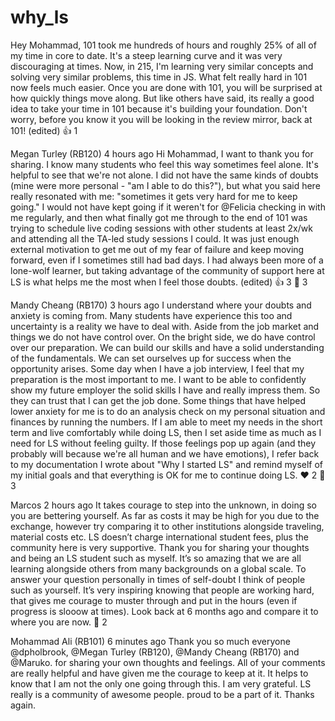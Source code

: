 # why_ls

Hey Mohammad, 101 took me hundreds of hours and roughly 25% of all of my time in core to date. It's a steep learning curve and it was very discouraging at times. Now, in 215, I'm learning very similar concepts and solving very similar problems, this time in JS. What felt really hard in 101 now feels much easier. Once you are done with 101, you will be surprised at how quickly things move along. But like others have said, its really a good idea to take your time in 101 because it's building your foundation. Don't worry, before you know it you will be looking in the review mirror, back at 101! (edited) 
:+1:
1


Megan Turley (RB120)  4 hours ago
Hi Mohammad, I want to thank you for sharing. I know many students who feel this way sometimes feel alone. It's helpful to see that we're not alone.
I did not have the same kinds of doubts (mine were more personal - "am I able to do this?"), but what you said here really resonated with me: "sometimes it gets very hard for me to keep going." I would not have kept going if it weren't for @Felicia checking in with me regularly, and then what finally got me through to the end of 101 was trying to schedule live coding sessions with other students at least 2x/wk and attending all the TA-led study sessions I could. It was just enough external motivation to get me out of my fear of failure and keep moving forward, even if I sometimes still had bad days. I had always been more of a lone-wolf learner, but taking advantage of the community of support here at LS is what helps me the most when I feel those doubts. (edited) 
:+1:
3
:100:
3


Mandy Cheang (RB170)  3 hours ago
I understand where your doubts and anxiety is coming from. Many students have experience this too and uncertainty is a reality we have to deal with.
Aside from the job market and things we do not have control over. On the bright side, we do have control over our preparation. We can build our skills and have a solid understanding of the fundamentals. We can set ourselves up for success when the opportunity arises.
Some day when I have a job interview, I feel that my preparation is the most important to me. I want to be able to confidently show my future employer the solid skills I have and really impress them. So they can trust that I can get the job done.
Some things that have helped lower anxiety for me is to do an analysis check on my personal situation and finances by running the numbers. If I am able to meet my needs in the short term and live comfortably while doing LS, then I set aside time as much as I need for LS without feeling guilty. If those feelings pop up again (and they probably will because we're all human and we have emotions), I refer back to my documentation I wrote about "Why I started LS" and remind myself of my initial goals and that everything is OK for me to continue doing LS.
:heart:
2
:100:
3


Marcos  2 hours ago
It takes courage to step into the unknown, in doing so you are bettering yourself. As far as costs it may be high for you due to the exchange, however try comparing it to other institutions alongside traveling, material costs etc. LS doesn’t charge international student fees, plus the community here is very supportive. Thank you for sharing your thoughts and being an LS student such as myself. It’s so amazing that we are all learning alongside others from many backgrounds on a global scale. To answer your question personally in times of self-doubt I think of people such as yourself. It’s very inspiring knowing that people are working hard, that gives me courage to muster through and put in the hours (even if progress is slooow at times). Look back at 6 months ago and compare it to where you are now.
:star2:
2


Mohammad Ali (RB101)  6 minutes ago
Thank you so much everyone @dpholbrook, @Megan Turley (RB120), @Mandy Cheang (RB170) and @Maruko. for sharing your own thoughts and feelings. All of your comments are really helpful and have given me the courage to keep at it. It helps to know that I am not the only one going through this. I am very grateful. LS really is a community of awesome people. proud to be a part of it. Thanks again.
